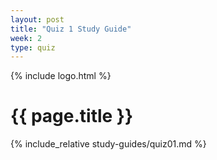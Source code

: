 ```yaml
---
layout: post
title: "Quiz 1 Study Guide"
week: 2
type: quiz
---
```


{% include logo.html %}

# {{ page.title }}

{% include_relative study-guides/quiz01.md %}
